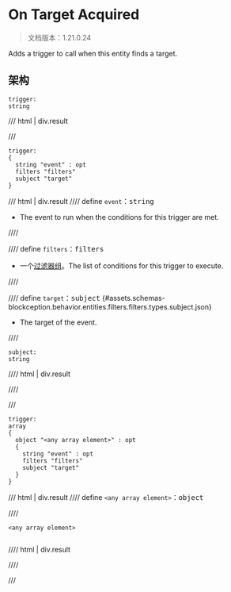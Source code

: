 # On Target Acquired

> 文档版本：1.21.0.24

Adds a trigger to call when this entity finds a target.

## 架构

```mcschema
trigger:
string

```

/// html | div.result

///


```mcschema
trigger:
{
  string "event" : opt
  filters "filters"
  subject "target"
}

```

/// html | div.result
//// define
`event`：<samp>string</samp>

- The event to run when the conditions for this trigger are met.


////


//// define
`filters`：<samp>filters</samp>

- 一个[过滤器组](../filter.md)。The list of conditions for this trigger to execute.


////


//// define
`target`：<samp>subject</samp> {#assets.schemas-blockception.behavior.entities.filters.filters.types.subject.json}

- The target of the event.


////

```mcschema
subject:
string

```

//// html | div.result

////



///


```mcschema
trigger:
array
{
  object "<any array element>" : opt
  {
    string "event" : opt
    filters "filters"
    subject "target"
  }
}

```

/// html | div.result
//// define
`<any array element>`：<samp>object</samp>


////

<div class="language-text highlight"><span class="filename"><code>&lt;any array element&gt;</code></span><pre id="__code_1"><span></span></pre></div>

//// html | div.result

////


///



